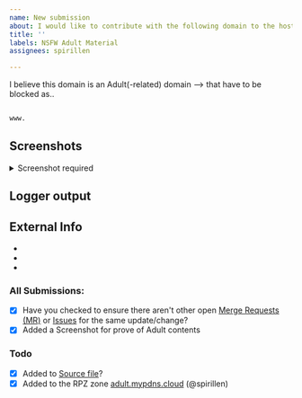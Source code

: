 ```yaml
---
name: New submission
about: I would like to contribute with the following domain to the hosts file
title: ''
labels: NSFW Adult Material
assignees: spirillen

---
```


I believe this domain is an Adult(-related) domain --> that have to be blocked as..

```python

www.
```

## Screenshots

<details><Summary>Screenshot required</summary>


</details>

## Logger output

## External Info
- 
- 
- 

### All Submissions:
- [X] Have you checked to ensure there aren't other open [Merge Requests (MR)](../merge_requests) or [Issues](../issues) for the same update/change?
- [X] Added a Screenshot for prove of Adult contents

### Todo
- [X] Added to [Source file](submit_here/hosts.txt)?
- [X] Added to the RPZ zone [adult.mypdns.cloud](https://www.mypdns.org/w/rpzlist/#adult-mypdns-cloud) (@spirillen)
